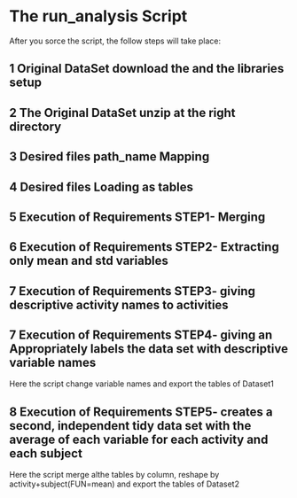 <h1> The run_analysis Script</h1>


After you sorce the script, the follow steps will take place:

<h2>1 Original DataSet download the  and the libraries setup </h2>


<h2>2 The Original DataSet unzip at the right directory</h2>


<h2>3 Desired files path_name Mapping </h2>


<h2>4 Desired files Loading as tables </h2>


<h2>5 Execution of Requirements STEP1- Merging </h2>

<h2>6 Execution of Requirements STEP2- Extracting only mean and std variables </h2>


<h2>7 Execution of Requirements STEP3- giving descriptive activity names to activities </h2>


<h2>7 Execution of Requirements STEP4- giving an Appropriately labels the data set with descriptive variable names </h2>
Here  the script change variable names and export the tables of Dataset1


<h2>8 Execution of Requirements STEP5- creates a second, independent tidy data set with the average of each variable for each activity and each subject </h2>

Here  the script merge althe tables by column, reshape by activity+subject(FUN=mean) and export the tables of Dataset2
